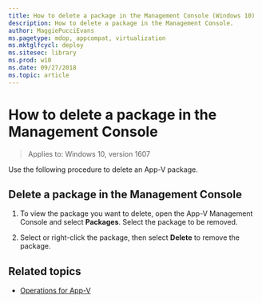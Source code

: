 ```yaml
---
title: How to delete a package in the Management Console (Windows 10)
description: How to delete a package in the Management Console.
author: MaggiePucciEvans
ms.pagetype: mdop, appcompat, virtualization
ms.mktglfcycl: deploy
ms.sitesec: library
ms.prod: w10
ms.date: 09/27/2018
ms.topic: article
---
```

# How to delete a package in the Management Console

>Applies to: Windows 10, version 1607

Use the following procedure to delete an App-V package.

## Delete a package in the Management Console

1. To view the package you want to delete, open the App-V Management Console and select **Packages**. Select the package to be removed.

2. Select or right-click the package, then select **Delete** to remove the package.





## Related topics

- [Operations for App-V](appv-operations.md)
